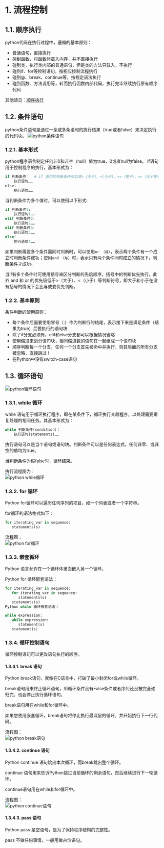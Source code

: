 # 1. 流程控制
## 1.1. 顺序执行
python代码在执行过程中，遵循的基本原则：
- 普通语句，直接执行
- 碰到函数，将函数体载入内存，并不直接执行
- 碰到类，执行类内部的普通语句，但是类的方法只载入，不执行
- 碰到if、for等控制语句，按相应控制流程执行
- 碰到@、break、continue等，按规定语法执行
- 碰到函数、方法调用等，转而执行函数内部代码，执行完毕继续执行原有顺序代码

其他请见：[顺序执行](https://liujiangblog.com/course/python/26)

## 1.2. 条件语句
python条件语句是通过一条或多条语句的执行结果（true或者false）来决定执行的代码块。
![python条件语句](https://www.runoob.com/wp-content/uploads/2013/11/if-condition.jpg)

### 1.2.1. 基本形式
python程序语言制定任何非0和非空（null）值为true，0或者null为false。
if语句用于控制程序的执行，基本形式为：
```python
if 判断条件：  # if 语句的判断条件可以用>（大于）、<(小于)、==（等于）、>=（大于等于）、<=（小于等于）来表示其关系。
    执行语句……
else：
    执行语句……
```

当判断条件为多个值时，可以使用以下形式:
```python
if 判断条件1:
    执行语句1……
elif 判断条件2:
    执行语句2……
elif 判断条件3:
    执行语句3……
else:
    执行语句4……
```

如果判断需要多个条件需同时判断时，可以使用`or （或）`，表示两个条件有一个成立时判断条件成功；使用`and （与）`时，表示只有两个条件同时成立的情况下，判断条件才成功。

当if有多个条件时可使用括号来区分判断的先后顺序，括号中的判断优先执行，此外 and 和 or 的优先级低于>（大于）、<（小于）等判断符号，即大于和小于在没有括号的情况下会比与或要优先判断。

### 1.2.2. 基本原则
条件判断的使用原则：
- 每个条件后面要使用冒号（:）作为判断行的结尾，表示接下来是满足条件（结果为true）后要执行的语句块
- 除了if分支必须有，elif和else分支都可以根据情况省略
- 使用缩进来划分语句块，相同缩进数的语句在一起组成一个语句块
- 顺序判断每一个分支，任何一个分支首先被命中并执行，则其后面的所有分支被忽略，直接跳过！
- 在Python中没有switch-case语句

## 1.3. 循环语句
![python循环语句](https://www.runoob.com/wp-content/uploads/2015/12/loop.png)

### 1.3.1. while 循环
while 语句用于循环执行程序，即在某条件下，循环执行某段程序，以处理需要重复处理的相同任务。其基本形式为：
```python
while 判断条件(condition)：
    执行语句(statements)……
```
执行语句可以是当个语句或语句块。判断条件可以是任何表达式，任何非零、或非空的值均为true。

当判断条件为假false时，循环结束。

执行流程图为：    
![python while循环](https://www.runoob.com/wp-content/uploads/2013/11/886A6E10-58F1-4A9B-8640-02DBEFF0EF9A.jpg)

### 1.3.2. for 循环
Python for循环可以遍历任何序列的项目，如一个列表或者一个字符串。

for循环的语法格式如下：
```python
for iterating_var in sequence:
   statements(s)
```

流程图：    
![python for循环](https://www.runoob.com/wp-content/uploads/2013/11/A71EC47E-BC53-4923-8F88-B027937EE2FF.jpg)

### 1.3.3. 嵌套循环
Python 语言允许在一个循环体里面嵌入另一个循环。

Python for 循环嵌套语法：
```python
for iterating_var in sequence:
   for iterating_var in sequence:
      statements(s)
   statements(s)
Python while 循环嵌套语法：
```
```python
while expression:
   while expression:
      statement(s)
   statement(s)
```

### 1.3.4. 循环控制语句
循环控制语句可以更改语句执行的顺序。

#### 1.3.4.1. break 语句
Python break语句，就像在C语言中，打破了最小封闭for或while循环。

break语句用来终止循环语句，即循环条件没有False条件或者序列还没被完全递归完，也会停止执行循环语句。

break语句用在while和for循环中。

如果您使用嵌套循环，break语句将停止执行最深层的循环，并开始执行下一行代码。

流程图：    
![python break语句](https://www.runoob.com/wp-content/uploads/2014/09/E5A591EF-6515-4BCB-AEAA-A97ABEFC5D7D.jpg)

#### 1.3.4.2. continue 语句
Python continue 语句跳出本次循环，而break跳出整个循环。

continue 语句用来告诉Python跳过当前循环的剩余语句，然后继续进行下一轮循环。

continue语句用在while和for循环中。

流程图：    
![python continue语句](https://www.runoob.com/wp-content/uploads/2014/09/8962A4F1-B78C-4877-B328-903366EA1470.jpg)

#### 1.3.4.3. pass 语句
Python pass 是空语句，是为了保持程序结构的完整性。

pass 不做任何事情，一般用做占位语句。